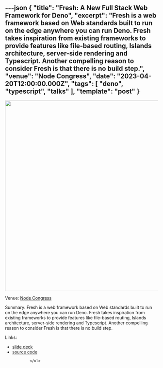---json
{
  "title": "Fresh: A New Full Stack Web Framework for Deno",
  "excerpt": "Fresh is a web framework based on Web standards built to run on the edge anywhere you can run Deno. Fresh takes inspiration from existing frameworks to provide features like file-based routing, Islands architecture, server-side rendering and Typescript. Another compelling reason to consider Fresh is that there is no build step.",
  "venue": "Node Congress",
  "date": "2023-04-20T12:00:00.000Z",
  "tags": [
    "deno",
    "typescript",
    "talks"
  ],
  "template": "post"
}
---

<a href="https://portal.gitnation.org/contents/fresh-a-new-full-stack-web-framework-for-deno" title="Fresh: A New Full Stack Web Framework for Deno"><img src="https://gn-portal-og-images.vercel.app/fresh-a-new-full-stack-web-framework-for-deno?v3-1685773499140" width="1200" height="628" /></a><p><span class="weight-bold">Venue:</span> <a href="https://nodecongress.com/">Node Congress</a></p>
      <span class="weight-bold">Summary:</span> Fresh is a web framework based on Web standards built to run on the edge anywhere you can run Deno. Fresh takes inspiration from existing frameworks to provide features like file-based routing, Islands architecture, server-side rendering and Typescript. Another compelling reason to consider Fresh is that there is no build step.</p>
      <p class="weight-bold">Links:</p>
            <ul>
              <li>
                  <a href="https://iamdeveloper.com/fresh">slide deck</a>
                </li>
              <li>
                  <a href="https://github.com/nickytonline/fresh-talk-demo">source code</a>
                </li>

              
            </ul>
